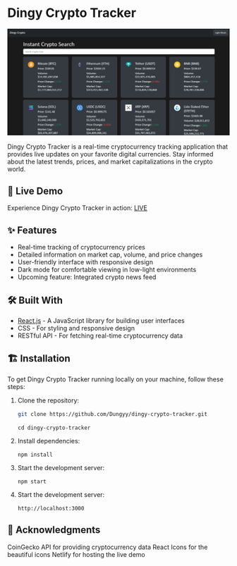 # Dingy Crypto Tracker

![Dingy Crypto Tracker Logo](./public/crypto.png)

Dingy Crypto Tracker is a real-time cryptocurrency tracking application that provides live updates on your favorite digital currencies. Stay informed about the latest trends, prices, and market capitalizations in the crypto world.

## 🚀 Live Demo

Experience Dingy Crypto Tracker in action: [LIVE](https://crpyto-tracker.vercel.app/)

## ✨ Features

- Real-time tracking of cryptocurrency prices
- Detailed information on market cap, volume, and price changes
- User-friendly interface with responsive design
- Dark mode for comfortable viewing in low-light environments
- Upcoming feature: Integrated crypto news feed

## 🛠️ Built With

- [React.js](https://reactjs.org/) - A JavaScript library for building user interfaces
- CSS - For styling and responsive design
- RESTful API - For fetching real-time cryptocurrency data

## 🏗️ Installation

To get Dingy Crypto Tracker running locally on your machine, follow these steps:

1. Clone the repository:
   ```bash
   git clone https://github.com/Dungyy/dingy-crypto-tracker.git
   ```
   ```
   cd dingy-crypto-tracker
   ```
1. Install dependencies:
      ```
   npm install
   ```
1. Start the development server:  
      ```
   npm start
   ```
1. Start the development server:  
      ```
   http://localhost:3000
   ```   

## 🙏 Acknowledgments

CoinGecko API for providing cryptocurrency data
React Icons for the beautiful icons
Netlify for hosting the live demo   
